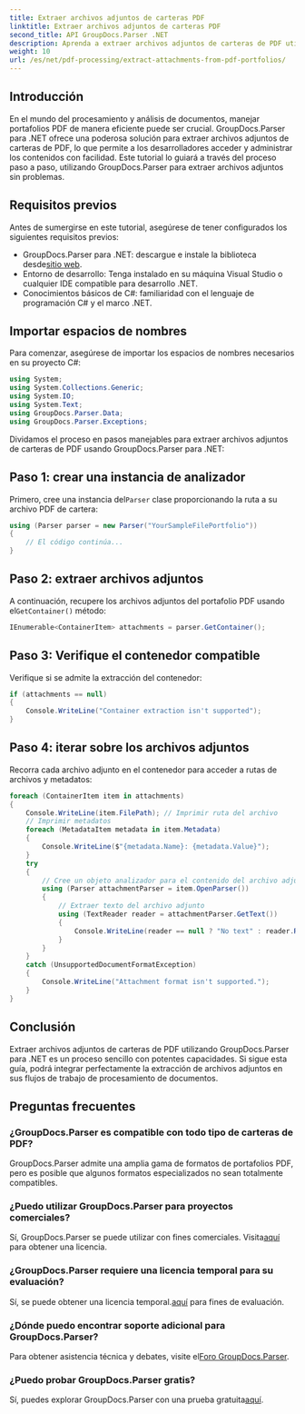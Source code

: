 ```yaml
---
title: Extraer archivos adjuntos de carteras PDF
linktitle: Extraer archivos adjuntos de carteras PDF
second_title: API GroupDocs.Parser .NET
description: Aprenda a extraer archivos adjuntos de carteras de PDF utilizando GroupDocs.Parser para .NET en este completo tutorial.
weight: 10
url: /es/net/pdf-processing/extract-attachments-from-pdf-portfolios/
---
```

## Introducción
En el mundo del procesamiento y análisis de documentos, manejar portafolios PDF de manera eficiente puede ser crucial. GroupDocs.Parser para .NET ofrece una poderosa solución para extraer archivos adjuntos de carteras de PDF, lo que permite a los desarrolladores acceder y administrar los contenidos con facilidad. Este tutorial lo guiará a través del proceso paso a paso, utilizando GroupDocs.Parser para extraer archivos adjuntos sin problemas.
## Requisitos previos
Antes de sumergirse en este tutorial, asegúrese de tener configurados los siguientes requisitos previos:
-  GroupDocs.Parser para .NET: descargue e instale la biblioteca desde[sitio web](https://releases.groupdocs.com/parser/net/).
- Entorno de desarrollo: Tenga instalado en su máquina Visual Studio o cualquier IDE compatible para desarrollo .NET.
- Conocimientos básicos de C#: familiaridad con el lenguaje de programación C# y el marco .NET.

## Importar espacios de nombres
Para comenzar, asegúrese de importar los espacios de nombres necesarios en su proyecto C#:
```csharp
using System;
using System.Collections.Generic;
using System.IO;
using System.Text;
using GroupDocs.Parser.Data;
using GroupDocs.Parser.Exceptions;
```
Dividamos el proceso en pasos manejables para extraer archivos adjuntos de carteras de PDF usando GroupDocs.Parser para .NET:
## Paso 1: crear una instancia de analizador
 Primero, cree una instancia del`Parser` clase proporcionando la ruta a su archivo PDF de cartera:
```csharp
using (Parser parser = new Parser("YourSampleFilePortfolio"))
{
    // El código continúa...
}
```
## Paso 2: extraer archivos adjuntos
 A continuación, recupere los archivos adjuntos del portafolio PDF usando el`GetContainer()` método:
```csharp
IEnumerable<ContainerItem> attachments = parser.GetContainer();
```
## Paso 3: Verifique el contenedor compatible
Verifique si se admite la extracción del contenedor:
```csharp
if (attachments == null)
{
    Console.WriteLine("Container extraction isn't supported");
}
```
## Paso 4: iterar sobre los archivos adjuntos
Recorra cada archivo adjunto en el contenedor para acceder a rutas de archivos y metadatos:
```csharp
foreach (ContainerItem item in attachments)
{
    Console.WriteLine(item.FilePath); // Imprimir ruta del archivo
    // Imprimir metadatos
    foreach (MetadataItem metadata in item.Metadata)
    {
        Console.WriteLine($"{metadata.Name}: {metadata.Value}");
    }
    try
    {
        // Cree un objeto analizador para el contenido del archivo adjunto
        using (Parser attachmentParser = item.OpenParser())
        {
            // Extraer texto del archivo adjunto
            using (TextReader reader = attachmentParser.GetText())
            {
                Console.WriteLine(reader == null ? "No text" : reader.ReadToEnd());
            }
        }
    }
    catch (UnsupportedDocumentFormatException)
    {
        Console.WriteLine("Attachment format isn't supported.");
    }
}
```

## Conclusión
Extraer archivos adjuntos de carteras de PDF utilizando GroupDocs.Parser para .NET es un proceso sencillo con potentes capacidades. Si sigue esta guía, podrá integrar perfectamente la extracción de archivos adjuntos en sus flujos de trabajo de procesamiento de documentos.

## Preguntas frecuentes
### ¿GroupDocs.Parser es compatible con todo tipo de carteras de PDF?
GroupDocs.Parser admite una amplia gama de formatos de portafolios PDF, pero es posible que algunos formatos especializados no sean totalmente compatibles.
### ¿Puedo utilizar GroupDocs.Parser para proyectos comerciales?
 Sí, GroupDocs.Parser se puede utilizar con fines comerciales. Visita[aquí](https://purchase.groupdocs.com/buy) para obtener una licencia.
### ¿GroupDocs.Parser requiere una licencia temporal para su evaluación?
Sí, se puede obtener una licencia temporal.[aquí](https://purchase.groupdocs.com/temporary-license/) para fines de evaluación.
### ¿Dónde puedo encontrar soporte adicional para GroupDocs.Parser?
 Para obtener asistencia técnica y debates, visite el[Foro GroupDocs.Parser](https://forum.groupdocs.com/c/parser/17).
### ¿Puedo probar GroupDocs.Parser gratis?
 Sí, puedes explorar GroupDocs.Parser con una prueba gratuita[aquí](https://releases.groupdocs.com/).